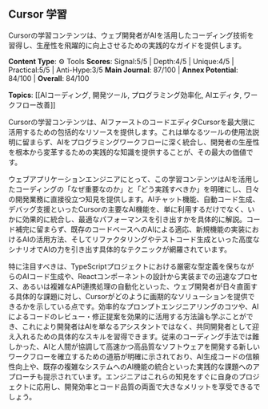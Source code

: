 ## Cursor 学習

Cursorの学習コンテンツは、ウェブ開発者がAIを活用したコーディング技術を習得し、生産性を飛躍的に向上させるための実践的なガイドを提供します。

**Content Type**: ⚙️ Tools
**Scores**: Signal:5/5 | Depth:4/5 | Unique:4/5 | Practical:5/5 | Anti-Hype:3/5
**Main Journal**: 87/100 | **Annex Potential**: 84/100 | **Overall**: 84/100

**Topics**: [[AIコーディング, 開発ツール, プログラミング効率化, AIエディタ, ワークフロー改善]]

Cursorの学習コンテンツは、AIファーストのコードエディタCursorを最大限に活用するための包括的なリソースを提供します。これは単なるツールの使用法説明に留まらず、AIをプログラミングワークフローに深く統合し、開発者の生産性を根本から変革するための実践的な知識を提供することが、その最大の価値です。

ウェブアプリケーションエンジニアにとって、この学習コンテンツはAIを活用したコーディングの「なぜ重要なのか」と「どう実践すべきか」を明確にし、日々の開発業務に直接役立つ知見を提供します。AIチャット機能、自動コード生成、デバッグ支援といったCursorの主要なAI機能を、単に利用するだけでなく、いかに効果的に統合し、最適なパフォーマンスを引き出すかを具体的に解説。コード補完に留まらず、既存のコードベースへのAIによる適応、新規機能の実装におけるAIの活用方法、そしてリファクタリングやテストコード生成といった高度なシナリオでAIの力を引き出す具体的なテクニックが網羅されています。

特に注目すべきは、TypeScriptプロジェクトにおける厳密な型定義を保ちながらのAIコード生成や、Reactコンポーネントの設計から実装までの迅速なプロセス、あるいは複雑なAPI連携処理の自動化といった、ウェブ開発者が日々直面する具体的な課題に対し、Cursorがどのように画期的なソリューションを提供できるかを示している点です。効率的なプロンプトエンジニアリングのコツや、AIによるコードのレビュー・修正提案を効果的に活用する方法論も学ぶことができ、これにより開発者はAIを単なるアシスタントではなく、共同開発者として迎え入れるための具体的なスキルを習得できます。従来のコーディング手法では難しかった、AIと人間が協調して高速かつ高品質なソフトウェアを開発する新しいワークフローを確立するための道筋が明確に示されており、AI生成コードの信頼性向上や、既存の複雑なシステムへのAI機能の統合といった実践的な課題へのアプローチも提示されています。エンジニアはこれらの知見をすぐに自身のプロジェクトに応用し、開発効率とコード品質の両面で大きなメリットを享受できるでしょう。